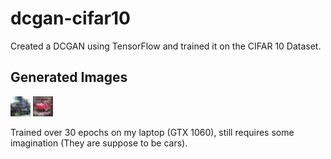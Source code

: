 # dcgan-cifar10

Created a DCGAN using TensorFlow and trained it on the CIFAR 10 Dataset.

## Generated Images
![](https://raw.githubusercontent.com/gorold/dcgan-cifar10/master/generated_images/epoch_24_iter_40.jpg)
![](https://raw.githubusercontent.com/gorold/dcgan-cifar10/master/generated_images/epoch_30_iter_20.jpg)

Trained over 30 epochs on my laptop (GTX 1060), still requires some imagination (They are suppose to be cars). 

